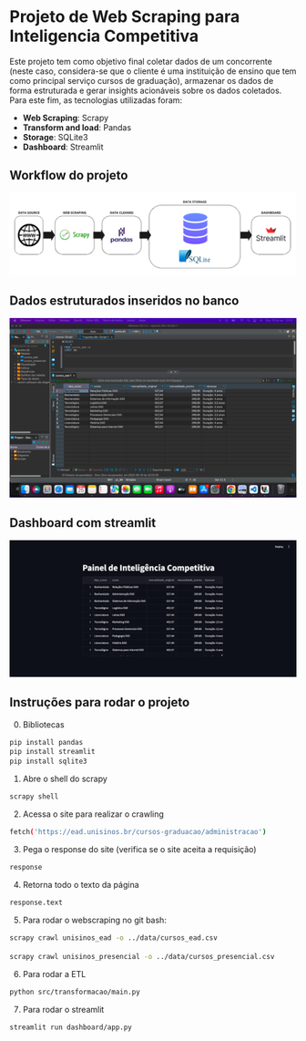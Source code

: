 # Projeto de Web Scraping para Inteligencia Competitiva
Este projeto tem como objetivo final coletar dados de um concorrente (neste caso, considera-se que o cliente é uma instituição de ensino que tem como principal serviço cursos de graduação), armazenar os dados de forma estruturada e gerar insights acionáveis sobre os dados coletados. Para este fim, as tecnologias utilizadas foram:

- **Web Scraping**: Scrapy
- **Transform and load**: Pandas
- **Storage**: SQLite3
- **Dashboard**: Streamlit

## Workflow do projeto
![Flow](images/webscraping.png)

## Dados estruturados inseridos no banco
![Banco_de_dados](images/sqlite.png)

## Dashboard com streamlit
![Dashboard](images/dashboard.png)

## Instruções para rodar o projeto

0. Bibliotecas
```bash
pip install pandas
pip install streamlit
pip install sqlite3
```

1. Abre o shell do scrapy
```bash
scrapy shell
```

2. Acessa o site para realizar o crawling
```bash
fetch('https://ead.unisinos.br/cursos-graduacao/administracao')
```

3. Pega o response do site (verifica se o site aceita a requisição)
```bash
response
```

4. Retorna todo o texto da página
```bash
response.text
```

5. Para rodar o webscraping no git bash: 
```bash
scrapy crawl unisinos_ead -o ../data/cursos_ead.csv

scrapy crawl unisinos_presencial -o ../data/cursos_presencial.csv
```

6. Para rodar a ETL
```bash
python src/transformacao/main.py
```

7. Para rodar o streamlit
```bash
streamlit run dashboard/app.py
```

